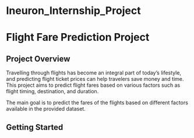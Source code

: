 # Ineuron_Internship_Project

# Flight Fare Prediction Project

## Project Overview
Travelling through flights has become an integral part of today’s lifestyle, and predicting flight ticket prices can help travelers save money and time. This project aims to predict flight fares based on various factors such as flight timing, destination, and duration.

The main goal is to predict the fares of the flights based on different factors available in
the provided dataset.


## Getting Started

